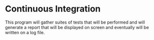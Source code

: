 # Continuous Integration

This program will gather suites of tests that will be performed and will generate a report
that will be displayed on screen and eventually will be written on a log file.